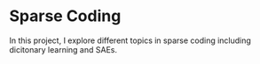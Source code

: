 # Sparse Coding 

In this project, I explore different topics in sparse coding including dicitonary learning and SAEs.